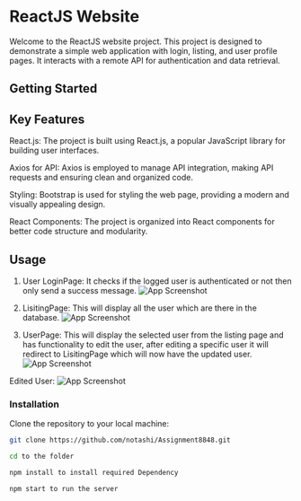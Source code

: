 # ReactJS Website

Welcome to the ReactJS website project. This project is designed to demonstrate a simple web application with login, listing, and user profile pages. It interacts with a remote API for authentication and data retrieval.

## Getting Started

## Key Features

React.js: The project is built using React.js, a popular JavaScript library for building user interfaces.

Axios for API: Axios is employed to manage API integration, making API requests and ensuring clean and organized code.

Styling: Bootstrap is used for styling the web page, providing a modern and visually appealing design.

React Components: The project is organized into React components for better code structure and modularity.

## Usage

1) User LoginPage: It checks if the logged user is authenticated or not then only send a success message.
![App Screenshot](https://media.discordapp.net/attachments/1123554766530809909/1157564274034614313/login.PNG?ex=6519113d&is=6517bfbd&hm=1696bc1578da0109972de2a197f19fe541f0940353116319ea92d25708e363dd&=&width=1025&height=452)

2) LisitingPage: This will display all the user which are there in the database.
![App Screenshot](https://media.discordapp.net/attachments/1123554766530809909/1157564273736810616/list.PNG?ex=6519113d&is=6517bfbd&hm=d1733350a31e9029f8bd5d81b53b5d0ae02c8ef5a43f25a06f3c3a0a38283d83&=&width=1025&height=397)

3) UserPage: This will display the selected user from the listing page and has functionality to edit the user, after editing a specific user it will redirect to LisitingPage which will now have the updated user.
![App Screenshot](https://media.discordapp.net/attachments/1123554766530809909/1157564274395332618/selected.PNG?ex=6519113d&is=6517bfbd&hm=5edb86fdd25f513cce7207590cb7b0b6c37abf7e1f59725363d50ec30da9c479&=&width=1025&height=421)

Edited User:
![App Screenshot](https://media.discordapp.net/attachments/1123554766530809909/1157564273418059846/edited.PNG?ex=6519113d&is=6517bfbd&hm=889c5d914952628922f1d358d4fde45f6fcbd04465c9d8f7b7e3e6f524a025c9&=&width=1025&height=289)


### Installation

 Clone the repository to your local machine:

   ```sh
   git clone https://github.com/notashi/Assignment8848.git

   cd to the folder 
   
   npm install to install required Dependency

   npm start to run the server



